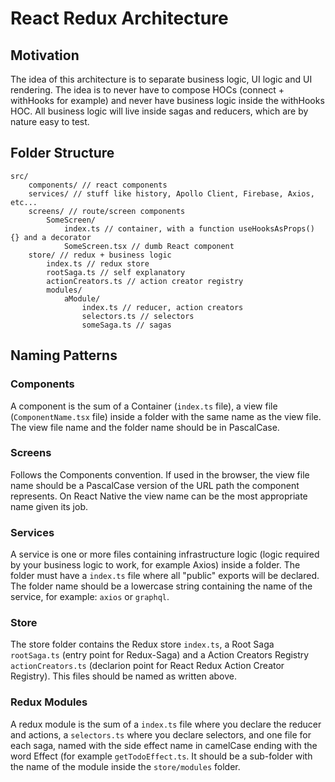 # React Redux Architecture

## Motivation

The idea of this architecture is to separate business logic, UI logic and UI rendering. The idea is to never have to compose HOCs (connect + withHooks for example) and never have business logic inside the withHooks HOC. All business logic will live inside sagas and reducers, which are by nature easy to test.

## Folder Structure

```tsx
src/
	components/ // react components
	services/ // stuff like history, Apollo Client, Firebase, Axios, etc...
	screens/ // route/screen components
		SomeScreen/
			index.ts // container, with a function useHooksAsProps() {} and a decorator
			SomeScreen.tsx // dumb React component
	store/ // redux + business logic
		index.ts // redux store
		rootSaga.ts // self explanatory
		actionCreators.ts // action creator registry
		modules/
			aModule/
				index.ts // reducer, action creators
				selectors.ts // selectors
				someSaga.ts // sagas
```

## Naming Patterns

### Components

A component is the sum of a Container (`index.ts` file), a view file (`ComponentName.tsx` file) inside a folder with the same name as the view file. The view file name and the folder name should be in PascalCase.

### Screens

Follows the Components convention. If used in the browser, the view file name should be a PascalCase version of the URL path the component represents. On React Native the view name can be the most appropriate name given its job.

### Services

A service is one or more files containing infrastructure logic (logic required by your business logic to work, for example Axios) inside a folder. The folder must have a `index.ts` file where all "public" exports will be declared. The folder name should be a lowercase string containing the name of the service, for example: `axios` or `graphql`.

### Store

The store folder contains the Redux store `index.ts`, a Root Saga `rootSaga.ts` (entry point for Redux-Saga) and a Action Creators Registry `actionCreators.ts` (declarion point for React Redux Action Creator Registry). This files should be named as written above.

### Redux Modules

A redux module is the sum of a `index.ts` file where you declare the reducer and actions, a `selectors.ts` where you declare selectors, and one file for each saga, named with the side effect name in camelCase ending with the word Effect (for example `getTodoEffect.ts`. It should be a sub-folder with the name of the module inside the `store/modules` folder.
